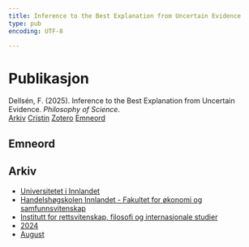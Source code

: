 ```yaml
---
title: Inference to the Best Explanation from Uncertain Evidence
type: pub
encoding: UTF-8

---
```

<h1>Publikasjon</h1>
<article id="csl-bib-container-W9B8L7HS" class="csl-bib-container">
  <div class="csl-bib-body"> <div class="csl-entry">Dellsén, F. (2025). Inference to the Best Explanation from Uncertain Evidence. <i>Philosophy of Science</i>.</div> </div>
  <div class="csl-bib-buttons">
    <a href="#taxonomy-article-W9B8L7HS" alt="archive" class="csl-bib-button">Arkiv</a>
    <a href="https://app.cristin.no/results/show.jsf?id=2288053" alt="Cristin" class="csl-bib-button">Cristin</a>
    <a href="http://zotero.org/groups/5881554/items/W9B8L7HS" alt="Zotero" class="csl-bib-button">Zotero</a>
    <a href="#keywords-article-W9B8L7HS" alt="keywords" class="csl-bib-button">Emneord</a>
  </div>
  <div id="csl-bib-meta-container-W9B8L7HS"></div>
</article>
<div id="csl-bib-meta-W9B8L7HS" class="csl-bib-meta">
  <article id="keywords-article-W9B8L7HS" class="keywords-article">
    <h1>Emneord</h1>
    
  </article>
  <article id="taxonomy-article-W9B8L7HS" class="taxonomy-article">
    <h1>Arkiv</h1>
    <ul>
      <li><a href="{{< params subfolder >}}nn/archive/?key=3DCRN523">Universitetet i Innlandet</a></li>
      <li><a href="{{< params subfolder >}}nn/archive/?key=DU8Q9LN9">Handelshøgskolen Innlandet - Fakultet for økonomi og samfunnsvitenskap</a></li>
      <li><a href="{{< params subfolder >}}nn/archive/?key=ITYAG68H">Institutt for rettsvitenskap, filosofi og internasjonale studier</a></li>
      <li><a href="{{< params subfolder >}}nn/archive/?key=KVIAK4ZQ">2024</a></li>
      <li><a href="{{< params subfolder >}}nn/archive/?key=5EH5YGWM">August</a></li>
    </ul>
  </article>
</div>

